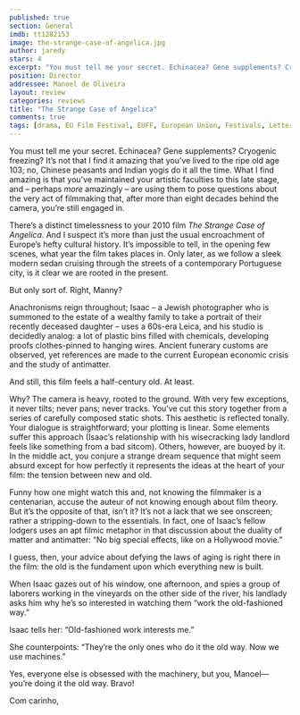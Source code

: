 ```yaml
---
published: true
section: General
imdb: tt1282153
image: the-strange-case-of-angelica.jpg
author: jaredy 
stars: 4
excerpt: "You must tell me your secret. Echinacea? Gene supplements? Cryogenic freezing? It&rsquo;s not that I find it amazing that you&rsquo;ve lived to the ripe old age 103; no, Chinese peasants and Indian yogis do it all the time. What I find amazing is that you&rsquo;ve maintained your artistic faculties to this late stage, and &ndash; perhaps <em>more</em> amazingly &ndash; are using them to pose questions about the very act of filmmaking that, after more than eight decades behind the camera, you&rsquo;re still engaged in."
position: Director
addressee: Manoel de Oliveira
layout: review
categories: reviews
title: "The Strange Case of Angelica"
comments: true
tags: [drama, EU Film Festival, EUFF, European Union, Festivals, Letters, Manoel de Oliveira, Portugal]
---
```

<p>You must tell me your secret. Echinacea? Gene supplements? Cryogenic freezing? It&rsquo;s not that I find it amazing that you&rsquo;ve lived to the ripe old age 103; no, Chinese peasants and Indian yogis do it all the time. What I find amazing is that you&rsquo;ve maintained your artistic faculties to this late stage, and &ndash; perhaps <em>more</em> amazingly &ndash; are using them to pose questions about the very act of filmmaking that, after more than eight decades behind the camera, you&rsquo;re still engaged in.</p>
<p>There&rsquo;s a distinct timelessness to your 2010 film <em>The Strange Case of Angelica</em>. And I suspect it&rsquo;s more than just the usual encroachment of Europe&rsquo;s hefty cultural history. It&rsquo;s impossible to tell, in the opening few scenes, what year the film takes places in. Only later, as we follow a sleek modern sedan cruising through the streets of a contemporary Portuguese city, is it clear we are rooted in the present.</p>
<p>But only sort of. Right, Manny?&nbsp;</p>
<p>Anachronisms reign throughout; Isaac &ndash; a Jewish photographer who is summoned to the estate of a wealthy family to take a portrait of their recently deceased daughter &ndash; uses a 60s-era Leica, and his studio is decidedly analog: a lot of plastic bins filled with chemicals, developing proofs clothes-pinned to hanging wires. Ancient funerary customs are observed, yet references are made to the current European economic crisis and the study of antimatter. &nbsp;</p>
<p>And still, this film feels a half-century old. At least.&nbsp;</p>
<p>Why? The camera is heavy, rooted to the ground. With very few exceptions, it never tilts; never pans; never tracks. You&rsquo;ve cut this story together from a series of carefully composed static shots. This aesthetic is reflected tonally. Your dialogue is straightforward; your plotting is linear. Some elements suffer this approach (Isaac&rsquo;s relationship with his wisecracking lady landlord feels like something from a bad sitcom). Others, however, are buoyed by it. In the middle act, you conjure a strange dream sequence that might seem absurd except for how perfectly it represents the ideas at the heart of your film: the tension between new and old.&nbsp;</p>
<p>Funny how one might watch this and, not knowing the filmmaker is a centenarian, accuse the auteur of not knowing enough about film theory. But it&#8217;s the opposite of that, isn&#8217;t it? It&#8217;s not a lack that we see onscreen; rather a stripping-down to the essentials. In fact, one of Isaac&rsquo;s fellow lodgers uses an apt filmic metaphor in that discussion about the duality of matter and antimatter: &ldquo;No big special effects, like on a Hollywood movie.&rdquo;</p>
<p>I guess, then, your advice about defying the laws of aging is right there in the film: the old is the fundament upon which everything new is built.&nbsp;</p>
<p>When Isaac gazes out of his window, one afternoon, and spies a group of laborers working in the vineyards on the other side of the river, his landlady asks him why he&rsquo;s so interested in watching them &ldquo;work the old-fashioned way.&rdquo;&nbsp;</p>
<p>Isaac tells her: &ldquo;Old-fashioned work interests me.&rdquo;&nbsp;</p>
<p>She counterpoints: &ldquo;They&#8217;re the only ones who do it the old way. Now we use machines.&rdquo;</p>
<p>Yes, everyone else is obsessed with the machinery, but you, Manoel&mdash; you&rsquo;re doing it the old way. Bravo!</p>
<p>Com carinho,</p>
